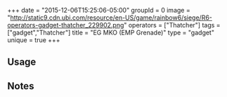 +++
date = "2015-12-06T15:25:06-05:00"
groupId = 0
image = "http://static9.cdn.ubi.com/resource/en-US/game/rainbow6/siege/R6-operators-gadget-thatcher_229902.png"
operators = ["Thatcher"]
tags = ["gadget","Thatcher"]
title = "EG MKO (EMP Grenade)"
type = "gadget"
unique = true
+++

## Usage

## Notes
